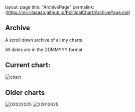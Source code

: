 layout: page
title: "ArchivePage"
permalink: (https://miiiiiilaaaan.github.io/PoliticalChart/ArchivePage.md)

## Archive
A scroll down archive of all my charts.

All dates are in the DDMMYYY format.

## Current chart:
<img src="https://miiiiiilaaaan.github.io/PoliticalChart/chart.png" alt="chart">

## Older charts
<img src="https://miiiiiilaaaan.github.io/PoliticalChart/Archive/02022025.png" alt="02022025">

<img src="https://miiiiiilaaaan.github.io/PoliticalChart/Archive/22012025.png" alt="22012025">
